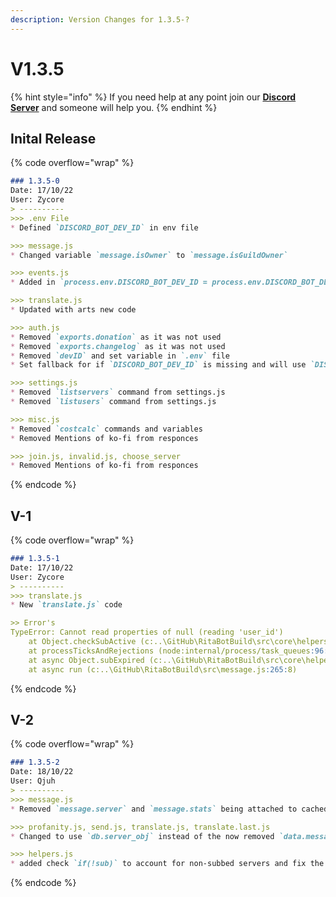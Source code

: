 ```yaml
---
description: Version Changes for 1.3.5-?
---
```


# V1.3.5

{% hint style="info" %}
If you need help at any point join our [**Discord Server**](https://discord.gg/mgNR64R) and someone will help you.
{% endhint %}

## Inital Release

{% code overflow="wrap" %}
```markdown
### 1.3.5-0
Date: 17/10/22
User: Zycore
> ----------
>>> .env File
* Defined `DISCORD_BOT_DEV_ID` in env file

>>> message.js
* Changed variable `message.isOwner` to `message.isGuildOwner`

>>> events.js
* Added in `process.env.DISCORD_BOT_DEV_ID = process.env.DISCORD_BOT_DEV_ID || "0";` to load variables on boot.

>>> translate.js
* Updated with arts new code

>>> auth.js
* Removed `exports.donation` as it was not used
* Removed `exports.changelog` as it was not used
* Removed `devID` and set variable in `.env` file
* Set fallback for if `DISCORD_BOT_DEV_ID` is missing and will use `DISCORD_BOT_OWNER_ID`

>>> settings.js
* Removed `listservers` command from settings.js
* Removed `listusers` command from settings.js

>>> misc.js
* Removed `costcalc` commands and variables
* Removed Mentions of ko-fi from responces

>>> join.js, invalid.js, choose_server
* Removed Mentions of ko-fi from responces
```
{% endcode %}

## V-1

{% code overflow="wrap" %}
```markdown
### 1.3.5-1
Date: 17/10/22
User: Zycore
> ----------
>>> translate.js
* New `translate.js` code

>> Error's
TypeError: Cannot read properties of null (reading 'user_id')
    at Object.checkSubActive (c:..\GitHub\RitaBotBuild\src\core\helpers.js:79:24)
    at processTicksAndRejections (node:internal/process/task_queues:96:5)
    at async Object.subExpired (c:..\GitHub\RitaBotBuild\src\core\helpers.js:39:7)
    at async run (c:..\GitHub\RitaBotBuild\src\message.js:265:8)
```
{% endcode %}

## V-2

{% code overflow="wrap" %}
```markdown
### 1.3.5-2
Date: 18/10/22
User: Qjuh
> ----------
>>> message.js
* Removed `message.server` and `message.stats` being attached to cached messages

>>> profanity.js, send.js, translate.js, translate.last.js
* Changed to use `db.server_obj` instead of the now removed `data.message.server`

>>> helpers.js
* added check `if(!sub)` to account for non-subbed servers and fix the error in console `Cannot read properties of null (reading 'user_id')`
```
{% endcode %}
